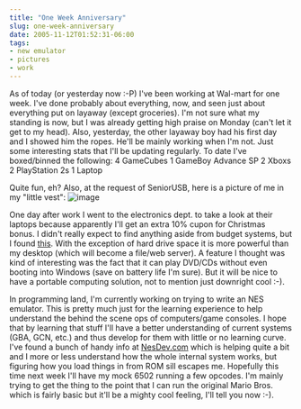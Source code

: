 ```yaml
---
title: "One Week Anniversary"
slug: one-week-anniversary
date: 2005-11-12T01:52:31-06:00
tags:
- new emulator
- pictures
- work
---
```

As of today (or yesterday now :-P) I've been working at Wal-mart for one week. I've done probably about everything, now, and seen just about everything put on layaway (except groceries). I'm not sure what my standing is now, but I was already getting high praise on Monday (can't let it get to my head). Also, yesterday, the other layaway boy had his first day and I showed him the ropes. He'll be mainly working when I'm not. Just some interesting stats that I'll be updating regularly. To date I've boxed/binned the following:
4 GameCubes
1 GameBoy Advance SP
2 Xboxs
2 PlayStation 2s
1 Laptop

Quite fun, eh? Also, at the request of SeniorUSB, here is a picture of me in my "little vest":
![](http://www.dxprog.com/pics/matt_money_man.jpg "image")

One day after work I went to the electronics dept. to take a look at their laptops because apparently I'll get an extra 10% cupon for Christmas bonus. I didn't really expect to find anything aside from budget systems, but I found [this](http://www.walmart.com/catalog/product.do?product_id=4228534). With the exception of hard drive space it is more powerful than my desktop (which will become a file/web server). A feature I thought was kind of interesting was the fact that it can play DVD/CDs without even booting into Windows (save on battery life I'm sure). But it will be nice to have a portable computing solution, not to mention just downright cool :-).

In programming land, I'm currently working on trying to write an NES emulator. This is pretty much just for the learning experience to help understand the behind the scene ops of computers/game consoles. I hope that by learning that stuff I'll have a better understanding of current systems (GBA, GCN, etc.) and thus develop for them with little or no learning curve. I've found a bunch of handy info at [NesDev.com](http://parodius.nesdev.com) which is helping quite a bit and I more or less understand how the whole internal system works, but figuring how you load things in from ROM sill escapes me. Hopefully this time next week I'll have my mock 6502 running a few opcodes. I'm mainly trying to get the thing to the point that I can run the original Mario Bros. which is fairly basic but it'll be a mighty cool feeling, I'll tell you now :-).
